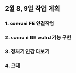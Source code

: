 ## **2월 8, 9일 작업 계획**

### **1. comuni FE 연결작업**
### **2. comuni BE wolrd 기능 구현**
### **3. 정처기 인강 다보기**
### **4. 코테**
